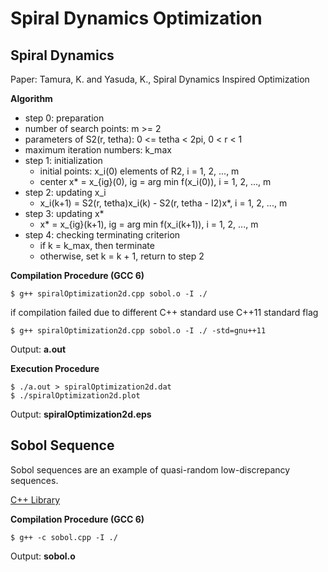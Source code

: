 # Spiral Dynamics Optimization

## Spiral Dynamics

Paper: Tamura, K. and Yasuda, K., Spiral Dynamics Inspired Optimization

**Algorithm**

* step 0: preparation
* number of search points: m >= 2
* parameters of S2(r, tetha): 0 <= tetha < 2pi, 0 < r < 1
* maximum iteration numbers: k_max
* step 1: initialization
  * initial points: x_i(0) elements of R2, i = 1, 2, ..., m
  * center x* = x_{ig}(0), ig = arg min f(x_i(0)), i = 1, 2, ..., m
* step 2: updating x_i
  * x_i(k+1) = S2(r, tetha)x_i(k) - S2(r, tetha - I2)x*, i = 1, 2, ..., m
* step 3: updating x*
  * x* = x_{ig}(k+1), ig = arg min f(x_i(k+1)), i = 1, 2, ..., m
* step 4: checking terminating criterion
  * if k = k_max, then terminate
  * otherwise, set k = k + 1, return to step 2

**Compilation Procedure (GCC 6)**

```
$ g++ spiralOptimization2d.cpp sobol.o -I ./
```

if compilation failed due to different C++ standard use C++11 standard flag

```
$ g++ spiralOptimization2d.cpp sobol.o -I ./ -std=gnu++11
```

Output: **a.out**

**Execution Procedure**

```
$ ./a.out > spiralOptimization2d.dat
$ ./spiralOptimization2d.plot
```

Output: **spiralOptimization2d.eps**

## Sobol Sequence

Sobol sequences are an example of quasi-random low-discrepancy sequences.

[C++ Library](https://people.sc.fsu.edu/~jburkardt/cpp_src/sobol/sobol.html)

**Compilation Procedure (GCC 6)**

```
$ g++ -c sobol.cpp -I ./
```

Output: **sobol.o**
